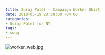 ```yaml
---
title: Suraj Patel - Campaign Worker Shirt
date: 2018-05-19 23:38:00 -04:00
categories:
- Suraj Patel for NY
tags:
- swag
---
```


![worker_web.jpg](/uploads/worker_web.jpg)